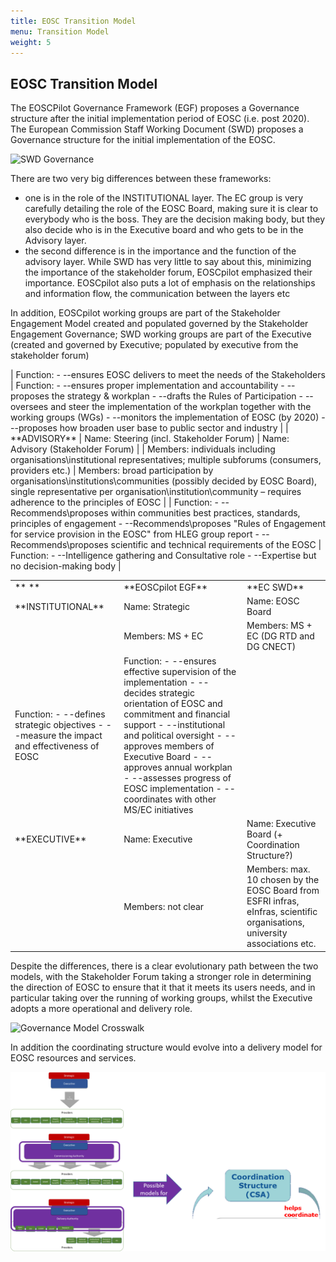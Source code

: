 ```yaml
---
title: EOSC Transition Model
menu: Transition Model
weight: 5
---
```


EOSC Transition Model
---------------------

The EOSCPilot Governance Framework (EGF) proposes a Governance structure after the initial implementation period of EOSC (i.e. post 2020). The European Commission Staff Working Document (SWD) proposes a Governance structure for the initial implementation of the EOSC.

![SWD Governance](SWDGovernance.png)

There are two very big differences between these frameworks: 
* one is in the role of the INSTITUTIONAL layer. The EC group is very carefully detailing the role of the EOSC Board, making sure it is clear to everybody who is the boss. They are the decision making body, but they also decide who is in the Executive board and who gets to be in the Advisory layer. 
* the second difference is in the importance and the function of the advisory layer. While SWD has very little to say about this, minimizing the importance of the stakeholder forum, EOSCpilot emphasized their importance.   EOSCpilot also puts a lot of emphasis on the relationships and information flow, the communication between the layers etc

In addition, EOSCpilot working groups are part of the Stakeholder Engagement Model created and populated governed by the Stakeholder Engagement Governance; SWD working groups are part of the Executive (created and governed by Executive; populated by executive from the stakeholder forum)

<table>
<tr><td> ** ** </td><td>**EOSCpilot EGF**</td><td>**EC SWD**</td></tr>
<tr><td>**INSTITUTIONAL**</td><td>Name: Strategic</td><td>Name: EOSC Board</td></tr>
  <tr><td></td><td>Members: MS + EC</td><td>Members: MS + EC (DG RTD and DG CNECT)</td></tr>
<tr><td>Function:
- --defines strategic objectives
- --measure the impact and effectiveness of EOSC
  </td><td>Function:
- --ensures effective supervision of the implementation
- --decides strategic orientation of EOSC and commitment and financial support
- --institutional and political oversight
- --approves members of Executive Board
- --approves annual workplan
- --assesses progress of EOSC implementation
  - --coordinates with other MS/EC initiatives</td></tr>
  <tr><td> **EXECUTIVE** </td><td> Name: Executive </td><td> Name: Executive Board (+ Coordination Structure?) </td></tr>
  <tr><td></td><td> Members: not clear </td><td> Members: max. 10 chosen by the EOSC Board from ESFRI infras, eInfras, scientific organisations, university associations etc. </td></tr>
| Function:
- --ensures EOSC delivers to meet the needs of the Stakeholders | Function:
- --ensures proper implementation and accountability
- --proposes the strategy &amp; workplan
- --drafts the Rules of Participation
- --oversees and steer the implementation of the workplan together with the working groups (WGs)
- --monitors the implementation of EOSC (by 2020)
- --proposes how broaden user base to public sector and industry |
| **ADVISORY** | Name: Steering (incl. Stakeholder Forum) | Name: Advisory (Stakeholder Forum) |
| Members: individuals including organisations\institutional representatives; multiple subforums (consumers, providers etc.) | Members: broad participation by organisations\institutions\communities (possibly decided by EOSC Board), single representative per organisation\institution\community – requires adherence to the principles of EOSC |
| Function:
- --Recommends\proposes within communities best practices, standards, principles of engagement
- --Recommends\proposes &quot;Rules of Engagement for service provision in the EOSC&quot; from HLEG group report
- --Recommends\proposes scientific and technical requirements of the EOSC | Function:
- --Intelligence gathering and Consultative role
- --Expertise but no decision-making body |
</table>

Despite the differences, there is a clear evolutionary path between the two models, with the Stakeholder Forum taking a stronger role in determining the direction of EOSC to ensure that it that it meets its users needs, and in particular taking over the running of working groups, whilst the Executive adopts a more operational and delivery role.

![Governance Model Crosswalk](GovernanceCrosswalk2.png)

In addition the coordinating structure would evolve into a delivery model for EOSC resources and services.

![Delivery Model Crosswalk](assets/DeliveryCrosswalk.png)

